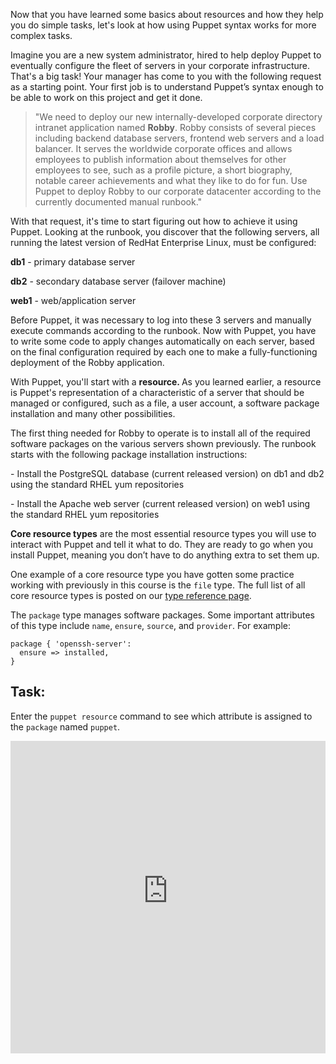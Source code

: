<p>Now that you have learned some basics about resources and how they help you do simple tasks, let's look at how using Puppet syntax works for more complex tasks.</p>
<p class="p1">Imagine you are a new system administrator, hired to help deploy Puppet to eventually configure the fleet of servers in your corporate infrastructure. That's a big task! Your manager has come to you with the following request as a starting point. Your first job is to understand Puppet&rsquo;s syntax enough to be able to work on this project and get it done.&nbsp;</p>
<blockquote>
<p class="p2">"We need to deploy our new internally-developed corporate directory intranet application named <strong>Robby</strong>. Robby consists of several pieces including backend database servers, frontend web servers and a load balancer. It serves the worldwide corporate offices and allows employees to publish information about themselves for other employees to see, such as a profile picture, a short biography, notable career achievements and what they like to do for fun. Use Puppet to deploy Robby to our corporate datacenter according to the currently documented manual runbook."</p>
</blockquote>
<p class="p2">With that request, it's time to start figuring out how to achieve it using Puppet. Looking at the runbook, you discover that the following servers, all running the latest version of RedHat Enterprise Linux, must be configured:</p>
<p class="p2"><strong>db1</strong> - primary database server</p>
<p class="p1"><strong>db2</strong> - secondary database server (failover machine)</p>
<p class="p1"><strong>web1</strong> - web/application server</p>
<p class="p2">Before Puppet, it was necessary to log into these 3 servers and manually execute commands according to the runbook. Now with Puppet, you have to write some code to apply changes automatically on each server, based on the final configuration required by each one to make a fully-functioning deployment of the Robby application.</p>
<p class="p2"><span class="s1">With Puppet,&nbsp;you'll start with&nbsp;a <strong>resource. </strong>As you learned earlier, a</span>&nbsp;resource is Puppet's representation of a characteristic of a server that should be managed or configured, such as a file, a user account<span class="s1">, a software package installation and many other possibilities.<span class="Apple-converted-space">&nbsp;</span></span></p>
<p>The first thing needed for Robby to operate is to install all of the required software packages on the various servers shown previously. The runbook starts with the following package installation instructions:</p>
<p class="p2">- Install the PostgreSQL database (current released version) on db1 and db2 using the standard RHEL yum repositories</p>
<p class="p1">- Install the Apache web server (current released version) on web1 using the standard RHEL yum repositories</p>
<p><strong>Core resource types</strong> are the most essential resource types you will use to interact with Puppet and tell it what to do. They are ready to go when you install Puppet, meaning you don&rsquo;t have to do anything extra to set them up.</p>
<p>One example of a core resource type you have gotten some practice working with previously in this course is the <code>file</code> type. The full list of all core resource types is posted on our <a href="https://puppet.com/docs/puppet/5.3/type.html" target="_blank">type reference page</a>.&nbsp;</p>
<p id="toc_1">The <code>package</code> type manages software packages. Some important attributes of this type include <code>name</code>, <code>ensure</code>, <code>source</code>, and <code>provider</code>. For example:</p>
<div>
<pre><code class="language-none">package { 'openssh-server':
  ensure =&gt; installed,
}</code></pre>
</div>
<h2 id="toc_2">Task:</h2>
<p>Enter the <code>puppet resource</code> command to see which attribute is assigned to the <code>package</code> named <code>puppet</code>.</p>
<p><iframe src="https://magicbox.classroom.puppet.com/resources/exploring_package" width="100%" height="500px" frameborder="0"></iframe></p>

